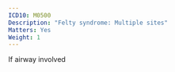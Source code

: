 ```yaml
---
ICD10: M0500
Description: "Felty syndrome: Multiple sites"
Matters: Yes
Weight: 1
---
```

If airway involved
